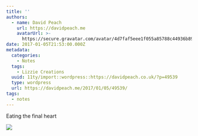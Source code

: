 ```yaml
---
title: ''
authors:
  - name: David Peach
    url: https://davidpeach.me
    avatarUrl: >-
      https://secure.gravatar.com/avatar/4d7faf5eee1f055a85788c44936b8995eaab6dfb004e7854ec747ccb272e91ee?s=96&d=mm&r=g
date: 2017-01-05T21:53:00.000Z
metadata:
  categories:
    - Notes
  tags:
    - Lizzie Creations
  uuid: 11ty/import::wordpress::https://davidpeach.co.uk/?p=49539
  type: wordpress
  url: https://davidpeach.me/2017/01/05/49539/
tags:
  - notes
---
```

Eating the final heart

[![](/assets/Eating-the-final-heart-2048x15-qvXFFDESkWil.jpg)](/assets/Eating-the-final-heart-2048x15-qvXFFDESkWil.jpg)